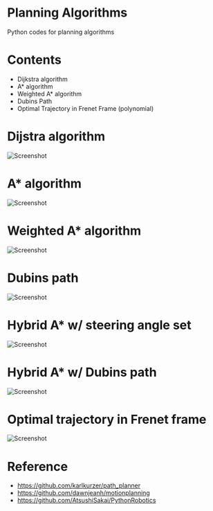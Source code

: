 # Planning Algorithms

Python codes for planning algorithms

# Contents
- Dijkstra algorithm
- A* algorithm
- Weighted A* algorithm
- Dubins Path
- Optimal Trajectory in Frenet Frame (polynomial)

# Dijstra algorithm
![Screenshot](./python/Image/dijkstra.png)

# A* algorithm
![Screenshot](./python/Image/a_star.png)

# Weighted A* algorithm
![Screenshot](./python/Image/a_star_weight_1_2.png)

# Dubins path
![Screenshot](./python/Image/dubins_path_at_once.png)

# Hybrid A* w/ steering angle set
![Screenshot](./python/Image/hybrid_a_star_steer.png)

# Hybrid A* w/ Dubins path
![Screenshot](./python/Image/hybrid_a_star_dubins.png)

# Optimal trajectory in Frenet frame
![Screenshot](./python/video/optimal_planning.gif)



# Reference
- https://github.com/karlkurzer/path_planner
- https://github.com/dawnjeanh/motionplanning
- https://github.com/AtsushiSakai/PythonRobotics



